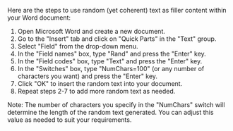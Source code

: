 Here are the steps to use random (yet coherent) text as filler content within your Word document:

1. Open Microsoft Word and create a new document.
2. Go to the "Insert" tab and click on "Quick Parts" in the "Text" group.
3. Select "Field" from the drop-down menu.
4. In the "Field names" box, type "Rand" and press the "Enter" key.
5. In the "Field codes" box, type "Text" and press the "Enter" key.
6. In the "Switches" box, type "NumChars=100" (or any number of characters you want) and press the "Enter" key.
7. Click "OK" to insert the random text into your document.
8. Repeat steps 2-7 to add more random text as needed.

Note: The number of characters you specify in the "NumChars" switch will determine the length of the random text generated. You can adjust this value as needed to suit your requirements.